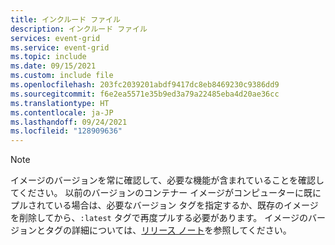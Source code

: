 ```yaml
---
title: インクルード ファイル
description: インクルード ファイル
services: event-grid
ms.service: event-grid
ms.topic: include
ms.date: 09/15/2021
ms.custom: include file
ms.openlocfilehash: 203fc2039201abdf9417dc8eb8469230c9386dd9
ms.sourcegitcommit: f6e2ea5571e35b9ed3a79a22485eba4d20ae36cc
ms.translationtype: HT
ms.contentlocale: ja-JP
ms.lasthandoff: 09/24/2021
ms.locfileid: "128909636"
---
```

>[!NOTE]
> イメージのバージョンを常に確認して、必要な機能が含まれていることを確認してください。 以前のバージョンのコンテナー イメージがコンピューターに既にプルされている場合は、必要なバージョン タグを指定するか、既存のイメージを削除してから、`:latest` タグで再度プルする必要があります。 イメージのバージョンとタグの詳細については、[リリース ノート](../edge/release-notes.md)を参照してください。